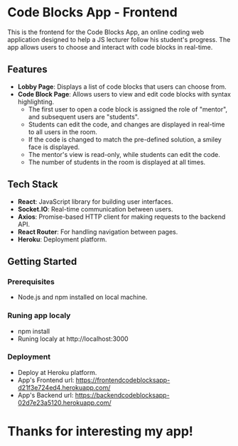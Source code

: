 # Code Blocks App - Frontend

This is the frontend for the Code Blocks App, an online coding web application designed to help a JS lecturer follow his student's progress. The app allows users to choose and interact with code blocks in real-time.

## Features

- **Lobby Page**: Displays a list of code blocks that users can choose from.
- **Code Block Page**: Allows users to view and edit code blocks with syntax highlighting.
  - The first user to open a code block is assigned the role of "mentor", and subsequent users are "students".
  - Students can edit the code, and changes are displayed in real-time to all users in the room.
  - If the code is changed to match the pre-defined solution, a smiley face is displayed.
  - The mentor's view is read-only, while students can edit the code.
  - The number of students in the room is displayed at all times.

## Tech Stack

- **React**: JavaScript library for building user interfaces.
- **Socket.IO**: Real-time communication between users.
- **Axios**: Promise-based HTTP client for making requests to the backend API.
- **React Router**: For handling navigation between pages.
- **Heroku**: Deployment platform.

## Getting Started

### Prerequisites

- Node.js and npm installed on local machine.

### Runing app localy

- npm install
- Runing localy at http://localhost:3000

### Deployment 

- Deploy at Heroku platform.
- App's Frontend url: https://frontendcodeblocksapp-d21f3e724ed4.herokuapp.com/
- App's Backend url: https://backendcodeblocksapp-02d7e23a5120.herokuapp.com/

#  Thanks for interesting my app! #
